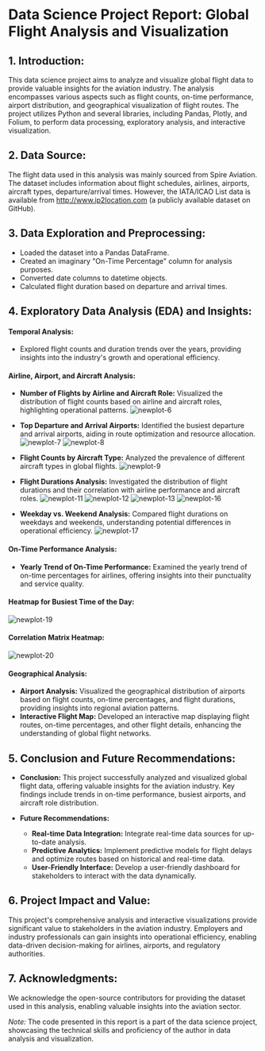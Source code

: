 
# Data Science Project Report: Global Flight Analysis and Visualization

## 1. Introduction:
This data science project aims to analyze and visualize global flight data to provide valuable insights for the aviation industry. The analysis encompasses various aspects such as flight counts, on-time performance, airport distribution, and geographical visualization of flight routes. The project utilizes Python and several libraries, including Pandas, Plotly, and Folium, to perform data processing, exploratory analysis, and interactive visualization.

## 2. Data Source:
The flight data used in this analysis was mainly sourced from Spire Aviation. The dataset includes information about flight schedules, airlines, airports, aircraft types, departure/arrival times. However, the IATA/ICAO List data is available from http://www.ip2location.com (a publicly available dataset on GitHub).

## 3. Data Exploration and Preprocessing:
- Loaded the dataset into a Pandas DataFrame.
- Created an imaginary "On-Time Percentage" column for analysis purposes.
- Converted date columns to datetime objects.
- Calculated flight duration based on departure and arrival times.

## 4. Exploratory Data Analysis (EDA) and Insights:

#### Temporal Analysis:
- Explored flight counts and duration trends over the years, providing insights into the industry's growth and operational efficiency.

#### Airline, Airport, and Aircraft Analysis:
- **Number of Flights by Airline and Aircraft Role:** Visualized the distribution of flight counts based on airline and aircraft roles, highlighting operational patterns.
  ![newplot-6](https://github.com/moali811/DS_Global-Flight-Report-Sample/assets/59733199/b9d650d1-4b49-4e8f-86b1-b952c80440b8)

- **Top Departure and Arrival Airports:** Identified the busiest departure and arrival airports, aiding in route optimization and resource allocation.
  ![newplot-7](https://github.com/moali811/DS_Global-Flight-Report-Sample/assets/59733199/a0c44acc-c572-4dda-9a8c-4bce4ded6dbb)
  ![newplot-8](https://github.com/moali811/DS_Global-Flight-Report-Sample/assets/59733199/878877cb-5074-447a-a7fd-ef845f0e20cb)

- **Flight Counts by Aircraft Type:** Analyzed the prevalence of different aircraft types in global flights.
  ![newplot-9](https://github.com/moali811/DS_Global-Flight-Report-Sample/assets/59733199/13168990-86ab-4877-851b-43aa96cc3a41)

- **Flight Durations Analysis:** Investigated the distribution of flight durations and their correlation with airline performance and aircraft roles.
  ![newplot-11](https://github.com/moali811/DS_Global-Flight-Report-Sample/assets/59733199/4cc053cc-9d99-4790-9b21-cf06488e56ad)
  ![newplot-12](https://github.com/moali811/DS_Global-Flight-Report-Sample/assets/59733199/b29e94b5-feb1-4802-b2c9-fa47441a1955)
  ![newplot-13](https://github.com/moali811/DS_Global-Flight-Report-Sample/assets/59733199/3bf591f8-a71e-4f16-9bdc-e18ec98b8bbe)
  ![newplot-16](https://github.com/moali811/DS_Global-Flight-Report-Sample/assets/59733199/028cd875-7555-4d6c-928c-755ee2a4eef6)

- **Weekday vs. Weekend Analysis:** Compared flight durations on weekdays and weekends, understanding potential differences in operational efficiency.
  ![newplot-17](https://github.com/moali811/DS_Global-Flight-Report-Sample/assets/59733199/e12f8d36-f62a-4f43-8992-6a83a399a80e)

#### On-Time Performance Analysis:
- **Yearly Trend of On-Time Performance:** Examined the yearly trend of on-time percentages for airlines, offering insights into their punctuality and service quality.

#### Heatmap for Busiest Time of the Day:
![newplot-19](https://github.com/moali811/DS_Global-Flight-Report-Sample/assets/59733199/e46b6682-e0e5-4cb9-8e26-327eb00f2ca5)

#### Correlation Matrix Heatmap:
![newplot-20](https://github.com/moali811/DS_Global-Flight-Report-Sample/assets/59733199/bd9543e5-90a5-4085-af33-eba0f0c635bc)

#### Geographical Analysis:
- **Airport Analysis:** Visualized the geographical distribution of airports based on flight counts, on-time percentages, and flight durations, providing insights into regional aviation patterns.
- **Interactive Flight Map:** Developed an interactive map displaying flight routes, on-time percentages, and other flight details, enhancing the understanding of global flight networks.

## 5. Conclusion and Future Recommendations:
- **Conclusion:** This project successfully analyzed and visualized global flight data, offering valuable insights for the aviation industry. Key findings include trends in on-time performance, busiest airports, and aircraft role distribution.

- **Future Recommendations:**
  - **Real-time Data Integration:** Integrate real-time data sources for up-to-date analysis.
  - **Predictive Analytics:** Implement predictive models for flight delays and optimize routes based on historical and real-time data.
  - **User-Friendly Interface:** Develop a user-friendly dashboard for stakeholders to interact with the data dynamically.

## 6. Project Impact and Value:
This project's comprehensive analysis and interactive visualizations provide significant value to stakeholders in the aviation industry. Employers and industry professionals can gain insights into operational efficiency, enabling data-driven decision-making for airlines, airports, and regulatory authorities.

## 7. Acknowledgments:
We acknowledge the open-source contributors for providing the dataset used in this analysis, enabling valuable insights into the aviation sector.

*Note:* The code presented in this report is a part of the data science project, showcasing the technical skills and proficiency of the author in data analysis and visualization.
